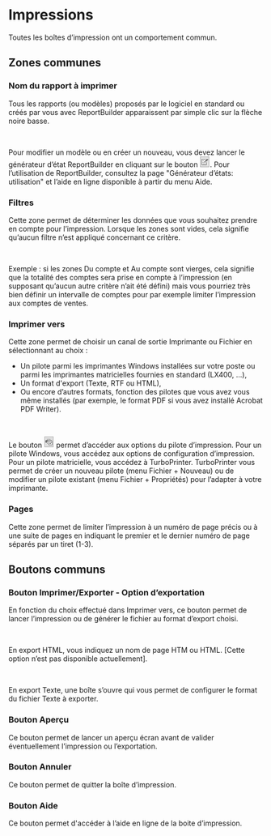 # Impressions


Toutes les boîtes d’impression ont un comportement commun.


## Zones communes


### Nom du rapport à imprimer


Tous les rapports (ou modèles) proposés par le logiciel en standard 
 ou créés par vous avec ReportBuilder apparaissent par simple clic sur 
 la flèche noire basse.


 


Pour modifier un modèle ou en créer un nouveau, vous devez lancer le 
 générateur d’état ReportBuilder en cliquant sur le bouton ![](../assets/images/2/BoutonModificationModele.png). Pour l’utilisation de 
 ReportBuilder, consultez la page "Générateur d’états: utilisation" 
 et l’aide en ligne disponible à partir du menu Aide.


### Filtres


Cette zone permet de déterminer les données que vous souhaitez prendre 
 en compte pour l’impression. Lorsque les zones sont vides, cela signifie 
 qu’aucun filtre n’est appliqué concernant ce critère.


 


Exemple : si les zones Du compte et Au compte sont vierges, cela signifie 
 que la totalité des comptes sera prise en compte à l’impression (en supposant 
 qu’aucun autre critère n’ait été défini) mais vous pourriez très bien 
 définir un intervalle de comptes pour par exemple limiter l’impression 
 aux comptes de ventes.


### Imprimer vers


Cette zone permet de choisir un canal de sortie Imprimante ou Fichier 
 en sélectionnant au choix :


* Un pilote parmi 
 les imprimantes Windows installées sur votre poste ou parmi les imprimantes 
 matricielles fournies en standard (LX400, …),
* Un format d'export 
 (Texte, RTF ou HTML),
* Ou encore d’autres 
 formats, fonction des pilotes que vous avez vous même installés (par 
 exemple, le format PDF si vous avez installé Acrobat PDF Writer).


 


Le bouton ![](../assets/images/2/BoutonConfigurerImprimante.png) permet d’accéder aux options du pilote 
 d’impression. Pour un pilote Windows, vous accédez aux options de configuration 
 d’impression. Pour un pilote matricielle, vous accédez à TurboPrinter. 
 TurboPrinter vous permet de créer un nouveau pilote (menu Fichier + Nouveau) 
 ou de modifier un pilote existant (menu Fichier + Propriétés) pour l’adapter 
 à votre imprimante.


### Pages


Cette zone permet de limiter l’impression à 
 un numéro de page précis ou à une suite de pages en indiquant le premier 
 et le dernier numéro de page séparés par un tiret (1-3).


## Boutons communs


### Bouton Imprimer/Exporter - Option d’exportation


En fonction du choix effectué dans Imprimer vers, ce bouton permet de 
 lancer l’impression ou de générer le fichier au format d’export choisi.


 


En export HTML, vous indiquez un nom de page HTM ou HTML. [Cette option 
 n’est pas disponible actuellement].


 


En export Texte, une boîte s’ouvre qui vous permet de configurer le 
 format du fichier Texte à exporter.


### Bouton Aperçu


Ce bouton permet de lancer un aperçu écran avant de valider éventuellement 
 l’impression ou l’exportation.


### Bouton Annuler


Ce bouton permet de quitter la boîte d’impression.


### Bouton Aide


Ce bouton permet d'accéder à l’aide en ligne de la boite d’impression.


